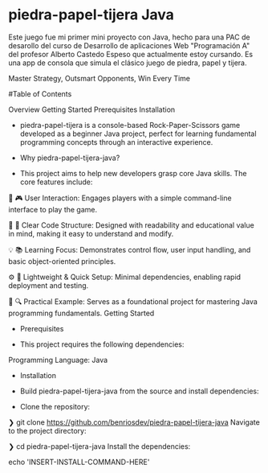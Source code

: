 # piedra-papel-tijera Java
Este juego fue mi primer mini proyecto con Java, hecho para una PAC de desarollo del curso de Desarrollo de aplicaciones Web "Programación A" del profesor Alberto Castedo Espeso que actualmente estoy cursando. Es una app de consola que simula el clásico juego de piedra, papel y tijera.

Master Strategy, Outsmart Opponents, Win Every Time


#Table of Contents

Overview
Getting Started
Prerequisites
Installation

* piedra-papel-tijera is a console-based Rock-Paper-Scissors game developed as a beginner Java project, perfect for learning fundamental programming concepts through an interactive experience.

- Why piedra-papel-tijera-java?

* This project aims to help new developers grasp core Java skills. The core features include:

📝 🎮 User Interaction: Engages players with a simple command-line interface to play the game.

🔧 🧱 Clear Code Structure: Designed with readability and educational value in mind, making it easy to understand and modify.

💡 📚 Learning Focus: Demonstrates control flow, user input handling, and basic object-oriented principles.

⚙️ 🚀 Lightweight & Quick Setup: Minimal dependencies, enabling rapid deployment and testing.

🎯 🔍 Practical Example: Serves as a foundational project for mastering Java programming fundamentals.
Getting Started

- Prerequisites

* This project requires the following dependencies:

Programming Language: Java

- Installation

- Build piedra-papel-tijera-java from the source and install dependencies:

* Clone the repository:

❯ git clone https://github.com/benriosdev/piedra-papel-tijera-java
Navigate to the project directory:

❯ cd piedra-papel-tijera-java
Install the dependencies:

echo 'INSERT-INSTALL-COMMAND-HERE'
